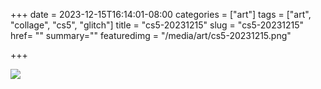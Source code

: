 +++
date = 2023-12-15T16:14:01-08:00
categories = ["art"]
tags = ["art", "collage", "cs5", "glitch"]
title = "cs5-20231215"
slug = "cs5-20231215"
href= ""
summary=""
featuredimg = "/media/art/cs5-20231215.png"

+++

<img src="/media/art/cs5-20231215.png" />
